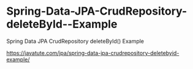 # Spring-Data-JPA-CrudRepository-deleteById--Example
Spring Data JPA CrudRepository deleteById() Example

https://javatute.com/jpa/spring-data-jpa-crudrepository-deletebyid-example/

